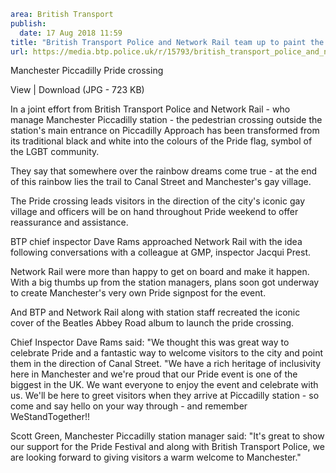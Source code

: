 ```yaml
area: British Transport
publish:
  date: 17 Aug 2018 11:59
title: "British Transport Police and Network Rail team up to paint the town red\u2026 orange, yellow, green, blue and violet in time for Pride"
url: https://media.btp.police.uk/r/15793/british_transport_police_and_network_rail_team_up
```

Manchester Piccadilly Pride crossing

View | Download (JPG - 723 KB)

In a joint effort from British Transport Police and Network Rail - who manage Manchester Piccadilly station - the pedestrian crossing outside the station's main entrance on Piccadilly Approach has been transformed from its traditional black and white into the colours of the Pride flag, symbol of the LGBT community.

They say that somewhere over the rainbow dreams come true - at the end of this rainbow lies the trail to Canal Street and Manchester's gay village.

The Pride crossing leads visitors in the direction of the city's iconic gay village and officers will be on hand throughout Pride weekend to offer reassurance and assistance.

BTP chief inspector Dave Rams approached Network Rail with the idea following conversations with a colleague at GMP, inspector Jacqui Prest.

Network Rail were more than happy to get on board and make it happen. With a big thumbs up from the station managers, plans soon got underway to create Manchester's very own Pride signpost for the event.

And BTP and Network Rail along with station staff recreated the iconic cover of the Beatles Abbey Road album to launch the pride crossing.

Chief Inspector Dave Rams said: "We thought this was great way to celebrate Pride and a fantastic way to welcome visitors to the city and point them in the direction of Canal Street.
"We have a rich heritage of inclusivity here in Manchester and we're proud that our Pride event is one of the biggest in the UK. We want everyone to enjoy the event and celebrate with us. We'll be here to greet visitors when they arrive at Piccadilly station - so come and say hello on your way through - and remember WeStandTogether!!

Scott Green, Manchester Piccadilly station manager said: "It's great to show our support for the Pride Festival and along with British Transport Police, we are looking forward to giving visitors a warm welcome to Manchester."
